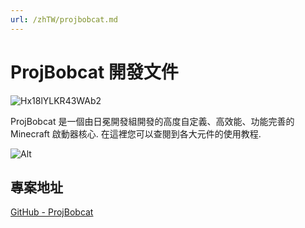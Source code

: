 ```yaml
---
url: /zhTW/projbobcat.md
---
```

# ProjBobcat 開發文件

![Hx18lYLKR43WAb2](https://user-images.githubusercontent.com/25716486/172503112-95515b07-52ee-4d1e-868e-b87137c6034e.png)

ProjBobcat 是一個由日冕開發組開發的高度自定義、高效能、功能完善的 Minecraft 啟動器核心. 在這裡您可以查閱到各大元件的使用教程.

![Alt](https://repobeats.axiom.co/api/embed/d8d56d4c2023d90ea067d5b3ca83ed5da4979289.svg "Repobeats analytics image")

## 專案地址

[GitHub - ProjBobcat](https://github.com/Corona-Studio/ProjBobcat)
